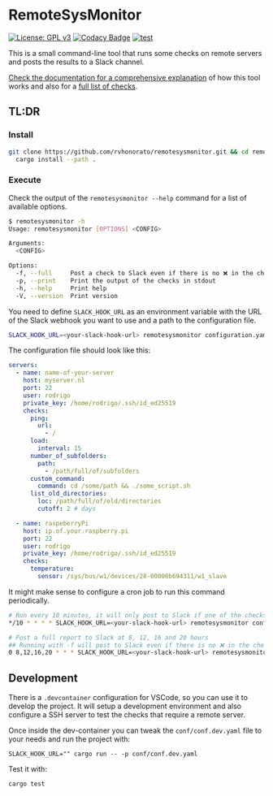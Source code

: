 # RemoteSysMonitor

[![License: GPL v3](https://img.shields.io/badge/License-GPLv3-blue.svg)](https://www.gnu.org/licenses/gpl-3.0)
[![Codacy Badge](https://app.codacy.com/project/badge/Grade/a01b6cdccbe646eaa3afff5323358985)](https://app.codacy.com/gh/rvhonorato/remotesysmonitor/dashboard?utm_source=gh&utm_medium=referral&utm_content=&utm_campaign=Badge_grade)
[![test](https://github.com/rvhonorato/remotesysmonitor/actions/workflows/test.yml/badge.svg)](https://github.com/rvhonorato/remotesysmonitor/actions/workflows/test.yml)

This is a small command-line tool that runs some checks on remote servers and posts the results to a Slack channel.

[Check the documentation for a comprehensive explanation](https://www.rvhonorato.me/remotesysmonitor/remotesysmonitor/index.html) of how this tool works and also for a [full list of checks](https://www.rvhonorato.me/remotesysmonitor/remotesysmonitor/checks/index.html).

## TL:DR

### Install

```bash
git clone https://github.com/rvhonorato/remotesysmonitor.git && cd remotesysmonitor && \
  cargo install --path .
```

### Execute

Check the output of the `remotesysmonitor --help` command for a list of available options.

```bash
$ remotesysmonitor -h
Usage: remotesysmonitor [OPTIONS] <CONFIG>

Arguments:
  <CONFIG>

Options:
  -f, --full     Post a check to Slack even if there is no ❌ in the checks
  -p, --print    Print the output of the checks in stdout
  -h, --help     Print help
  -V, --version  Print version
```

You need to define `SLACK_HOOK_URL` as an environment variable with the URL of the Slack webhook you want to use and a path to the configuration file.

```bash
SLACK_HOOK_URL=<your-slack-hook-url> remotesysmonitor configuration.yaml
```

The configuration file should look like this:

```yaml
servers:
  - name: name-of-your-server
    host: myserver.nl
    port: 22
    user: rodrigo
    private_key: /home/rodrigo/.ssh/id_ed25519
    checks:
      ping:
        url:
          - /
      load:
        interval: 15
      number_of_subfolders:
        path:
          - /path/full/of/subfolders
      custom_command:
        command: cd /some/path && ./some_script.sh
      list_old_directories:
        loc: /path/full/of/old/directories
        cutoff: 2 # days

  - name: raspeberryPi
    host: ip.of.your.raspberry.pi
    port: 22
    user: rodrigo
    private_key: /home/rodrigo/.ssh/id_ed25519
    checks:
      temperature:
        sensor: /sys/bus/w1/devices/28-00000b694311/w1_slave
```

It might make sense to configure a cron job to run this command periodically.

```bash
# Run every 10 minutes, it will only post to Slack if one of the checks has ❌
*/10 * * * * SLACK_HOOK_URL=<your-slack-hook-url> remotesysmonitor configuration.yaml

# Post a full report to Slack at 8, 12, 16 and 20 hours
## Running with -f will post to Slack even if there is no ❌ in the checks
0 8,12,16,20 * * * SLACK_HOOK_URL=<your-slack-hook-url> remotesysmonitor -f configuration.yaml
```


## Development

There is a `.devcontainer` configuration for VSCode, so you can use it to develop the project. It will setup a development environment and also configure a SSH server to test the checks that require a remote server.

Once inside the dev-container you can tweak the `conf/conf.dev.yaml` file to your needs and run the project with:

```text
SLACK_HOOK_URL="" cargo run -- -p conf/conf.dev.yaml
```

Test it with:

```text
cargo test
```
